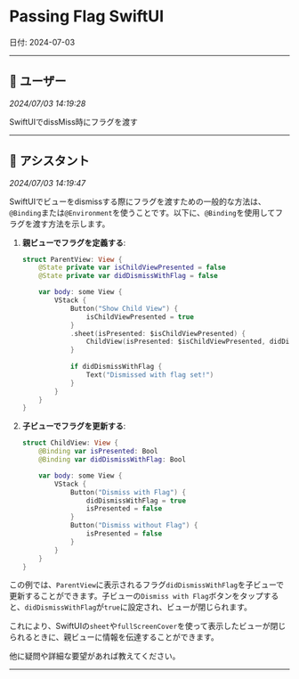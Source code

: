 # Passing Flag SwiftUI

日付: 2024-07-03

---

## 👤 ユーザー
*2024/07/03 14:19:28*

SwiftUIでdissMiss時にフラグを渡す

---

## 🤖 アシスタント
*2024/07/03 14:19:47*

SwiftUIでビューをdismissする際にフラグを渡すための一般的な方法は、`@Binding`または`@Environment`を使うことです。以下に、`@Binding`を使用してフラグを渡す方法を示します。

1. **親ビューでフラグを定義する**:

   ```swift
   struct ParentView: View {
       @State private var isChildViewPresented = false
       @State private var didDismissWithFlag = false

       var body: some View {
           VStack {
               Button("Show Child View") {
                   isChildViewPresented = true
               }
               .sheet(isPresented: $isChildViewPresented) {
                   ChildView(isPresented: $isChildViewPresented, didDismissWithFlag: $didDismissWithFlag)
               }
               
               if didDismissWithFlag {
                   Text("Dismissed with flag set!")
               }
           }
       }
   }
   ```

2. **子ビューでフラグを更新する**:

   ```swift
   struct ChildView: View {
       @Binding var isPresented: Bool
       @Binding var didDismissWithFlag: Bool

       var body: some View {
           VStack {
               Button("Dismiss with Flag") {
                   didDismissWithFlag = true
                   isPresented = false
               }
               Button("Dismiss without Flag") {
                   isPresented = false
               }
           }
       }
   }
   ```

この例では、`ParentView`に表示されるフラグ`didDismissWithFlag`を子ビューで更新することができます。子ビューの`Dismiss with Flag`ボタンをタップすると、`didDismissWithFlag`が`true`に設定され、ビューが閉じられます。

これにより、SwiftUIの`sheet`や`fullScreenCover`を使って表示したビューが閉じられるときに、親ビューに情報を伝達することができます。

他に疑問や詳細な要望があれば教えてください。

---
